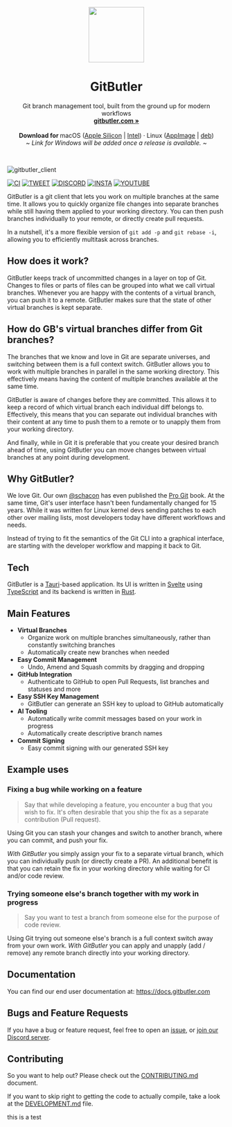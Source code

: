 <p align="center">
  <p align="center">
   <img width="128px" src="gitbutler-app/icons/128x128@2x.png" />
  </p>
	<h1 align="center"><b>GitButler</b></h1>
	<p align="center">
		Git branch management tool, built from the ground up for modern workflows
    <br />
    <a href="https://gitbutler.com"><strong>gitbutler.com »</strong></a>
    <br />
    <br />
    <b>Download for </b>
    macOS (<a href="https://app.gitbutler.com/downloads/release/darwin/aarch64/dmg">Apple Silicon</a> |
      <a href="https://app.gitbutler.com/downloads/release/darwin/x86_64/dmg">Intel</a>) ·
		Linux (<a href="https://app.gitbutler.com/downloads/release/linux/x86_64/gz">AppImage</a> |
       <a href="https://app.gitbutler.com/downloads/release/linux/x86_64/deb">deb</a>)
    <br />
    <i>~ Link for Windows will be added once a release is available. ~</i>
  </p>
</p>

<br/>

![gitbutler_client](https://github.com/gitbutlerapp/gitbutler/assets/70/89466226-fc0b-4d42-951c-67d95590e00c)

[![CI][s0]][l0] [![TWEET][s1]][l1] [![DISCORD][s2]][l2] [![INSTA][s3]][l3] [![YOUTUBE][s5]][l5]

[s0]: https://github.com/gitbutlerapp/gitbutler/actions/workflows/push.yaml/badge.svg
[l0]: https://github.com/gitbutlerapp/gitbutler/actions/workflows/push.yaml
[s1]: https://img.shields.io/badge/Twitter-black?logo=x&logoColor=white
[l1]: https://twitter.com/intent/follow?screen_name=gitbutler
[s2]: https://img.shields.io/discord/1060193121130000425?label=Discord&color=5865F2
[l2]: https://discord.gg/MmFkmaJ42D
[s3]: https://img.shields.io/badge/Instagram-E4405F?logo=instagram&logoColor=white
[l3]: https://instagram.com/gitbutlerapp
[s5]: https://img.shields.io/youtube/channel/subscribers/UCQiEMslIPy6ylW_TJXZ7nUQ
[l5]: https://www.youtube.com/@gitbutlerapp

GitButler is a git client that lets you work on multiple branches at the same time.
It allows you to quickly organize file changes into separate branches while still having them applied to your working directory.
You can then push branches individually to your remote, or directly create pull requests.

In a nutshell, it's a more flexible version of `git add -p` and `git rebase -i`, allowing you to efficiently multitask across branches.

## How does it work?

GitButler keeps track of uncommitted changes in a layer on top of Git. Changes to files or parts of files can be grouped into what we call virtual branches. Whenever you are happy with the contents of a virtual branch, you can push it to a remote. GitButler makes sure that the state of other virtual branches is kept separate.

## How do GB's virtual branches differ from Git branches?

The branches that we know and love in Git are separate universes, and switching between them is a full context switch. GitButler allows you to work with multiple branches in parallel in the same working directory. This effectively means having the content of multiple branches available at the same time.

GitButler is aware of changes before they are committed. This allows it to keep a record of which virtual branch each individual diff belongs to. Effectively, this means that you can separate out individual branches with their content at any time to push them to a remote or to unapply them from your working directory.

And finally, while in Git it is preferable that you create your desired branch ahead of time, using GitButler you can move changes between virtual branches at any point during development.

## Why GitButler?

We love Git. Our own [@schacon](https://github.com/schacon) has even published the [Pro Git](https://git-scm.com/book/en/v2) book. At the same time, Git's user interface hasn't been fundamentally changed for 15 years. While it was written for Linux kernel devs sending patches to each other over mailing lists, most developers today have different workflows and needs.

Instead of trying to fit the semantics of the Git CLI into a graphical interface, are starting with the developer workflow and mapping it back to Git.

## Tech

GitButler is a [Tauri](https://tauri.app/)-based application. Its UI is written in [Svelte](https://svelte.dev/) using [TypeScript](https://www.typescriptlang.org) and its backend is written in [Rust](https://www.rust-lang.org/).

## Main Features

- **Virtual Branches**
  - Organize work on multiple branches simultaneously, rather than constantly switching branches
  - Automatically create new branches when needed
- **Easy Commit Management**
  - Undo, Amend and Squash commits by dragging and dropping
- **GitHub Integration**
  - Authenticate to GitHub to open Pull Requests, list branches and statuses and more
- **Easy SSH Key Management**
  - GitButler can generate an SSH key to upload to GitHub automatically
- **AI Tooling**
  - Automatically write commit messages based on your work in progress
  - Automatically create descriptive branch names
- **Commit Signing**
  - Easy commit signing with our generated SSH key

## Example uses

### Fixing a bug while working on a feature

> Say that while developing a feature, you encounter a bug that you wish to fix. It's often desirable that you ship the fix as a separate contribution (Pull request).

Using Git you can stash your changes and switch to another branch, where you can commit, and push your fix.

_With GitButler_ you simply assign your fix to a separate virtual branch, which you can individually push (or directly create a PR). An additional benefit is that you can retain the fix in your working directory while waiting for CI and/or code review.

### Trying someone else's branch together with my work in progress

> Say you want to test a branch from someone else for the purpose of code review.

Using Git trying out someone else's branch is a full context switch away from your own work.
_With GitButler_ you can apply and unapply (add / remove) any remote branch directly into your working directory.

## Documentation

You can find our end user documentation at: https://docs.gitbutler.com

## Bugs and Feature Requests

If you have a bug or feature request, feel free to open an [issue](https://github.com/gitbutlerapp/gitbutler/issues/new),
or [join our Discord server](https://discord.gg/wDKZCPEjXC).

## Contributing

So you want to help out? Please check out the [CONTRIBUTING.md](CONTRIBUTING.md)
document.

If you want to skip right to getting the code to actually compile, take a look
at the [DEVELOPMENT.md](DEVELOPMENT.md) file.

this is a test

